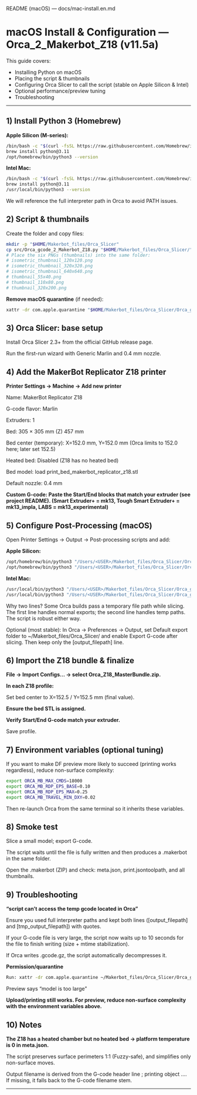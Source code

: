 
README (macOS) — docs/mac-install.en.md
# macOS Install & Configuration — Orca_2_Makerbot_Z18 (v11.5a)

This guide covers:
- Installing Python on macOS
- Placing the script & thumbnails
- Configuring Orca Slicer to call the script (stable on Apple Silicon & Intel)
- Optional performance/preview tuning
- Troubleshooting

---

## 1) Install Python 3 (Homebrew)

**Apple Silicon (M-series):**
```bash
/bin/bash -c "$(curl -fsSL https://raw.githubusercontent.com/Homebrew/install/HEAD/install.sh)"
brew install python@3.11
/opt/homebrew/bin/python3 --version
```

**Intel Mac:**
```bash
/bin/bash -c "$(curl -fsSL https://raw.githubusercontent.com/Homebrew/install/HEAD/install.sh)"
brew install python@3.11
/usr/local/bin/python3 --version
```

We will reference the full interpreter path in Orca to avoid PATH issues.

## 2) Script & thumbnails

Create the folder and copy files:
```bash
mkdir -p "$HOME/Makerbot_files/Orca_Slicer"
cp src/Orca_gcode_2_Makerbot_Z18.py "$HOME/Makerbot_files/Orca_Slicer/"
# Place the six PNGs (thumbnails) into the same folder:
# isometric_thumbnail_120x120.png
# isometric_thumbnail_320x320.png
# isometric_thumbnail_640x640.png
# thumbnail_55x40.png
# thumbnail_110x80.png
# thumbnail_320x200.png
```

**Remove macOS quarantine** (if needed):
```bash
xattr -dr com.apple.quarantine "$HOME/Makerbot_files/Orca_Slicer/Orca_gcode_2_Makerbot_Z18.py"
```
## 3) Orca Slicer: base setup

Install Orca Slicer 2.3+ from the official GitHub release page.

Run the first-run wizard with Generic Marlin and 0.4 mm nozzle.

## 4) Add the MakerBot Replicator Z18 printer

**Printer Settings → Machine → Add new printer**

Name: MakerBot Replicator Z18

G-code flavor: Marlin

Extruders: 1

Bed: 305 × 305 mm (Z) 457 mm

Bed center (temporary): X=152.0 mm, Y=152.0 mm (Orca limits to 152.0 here; later set 152.5)

Heated bed: Disabled (Z18 has no heated bed)

Bed model: load print_bed_makerbot_replicator_z18.stl

Default nozzle: 0.4 mm

**Custom G-code: Paste the Start/End blocks that match your extruder (see project README).
(Smart Extruder+ = mk13, Tough Smart Extruder+ = mk13_impla, LABS = mk13_experimental)**

## 5) Configure Post-Processing (macOS)

Open Printer Settings → Output → Post-processing scripts and add:

**Apple Silicon:**
```bash
/opt/homebrew/bin/python3 "/Users/<USER>/Makerbot_files/Orca_Slicer/Orca_gcode_2_Makerbot_Z18.py" "[output_filepath]"
/opt/homebrew/bin/python3 "/Users/<USER>/Makerbot_files/Orca_Slicer/Orca_gcode_2_Makerbot_Z18.py" "[tmp_output_filepath]"
```

**Intel Mac:**
```bash
/usr/local/bin/python3 "/Users/<USER>/Makerbot_files/Orca_Slicer/Orca_gcode_2_Makerbot_Z18.py" "[output_filepath]"
/usr/local/bin/python3 "/Users/<USER>/Makerbot_files/Orca_Slicer/Orca_gcode_2_Makerbot_Z18.py" "[tmp_output_filepath]"
```

Why two lines?
Some Orca builds pass a temporary file path while slicing. The first line handles normal exports; the second line handles temp paths. The script is robust either way.

Optional (most stable): In Orca → Preferences → Output, set Default export folder to ~/Makerbot_files/Orca_Slicer/ and enable Export G-code after slicing. Then keep only the [output_filepath] line.

## 6) Import the Z18 bundle & finalize

**File → Import Configs… → select Orca_Z18_MasterBundle.zip.**

**In each Z18 profile:**

Set bed center to X=152.5 / Y=152.5 mm (final value).

**Ensure the bed STL is assigned.**

**Verify Start/End G-code match your extruder.**

Save profile.

## 7) Environment variables (optional tuning)

If you want to make DF preview more likely to succeed (printing works regardless), reduce non-surface complexity:
```bash
export ORCA_MB_MAX_CMDS=18000
export ORCA_MB_RDP_EPS_BASE=0.10
export ORCA_MB_RDP_EPS_MAX=0.25
export ORCA_MB_TRAVEL_MIN_DXY=0.02
```

Then re-launch Orca from the same terminal so it inherits these variables.

## 8) Smoke test

Slice a small model; export G-code.

The script waits until the file is fully written and then produces a .makerbot in the same folder.

Open the .makerbot (ZIP) and check: meta.json, print.jsontoolpath, and all thumbnails.

## 9) Troubleshooting

**“script can’t access the temp gcode located in Orca”**

Ensure you used full interpreter paths and kept both lines ([output_filepath] and [tmp_output_filepath]) with quotes.

If your G-code file is very large, the script now waits up to 10 seconds for the file to finish writing (size + mtime stabilization).

If Orca writes .gcode.gz, the script automatically decompresses it.

**Permission/quarantine**
```bash
Run: xattr -dr com.apple.quarantine ~/Makerbot_files/Orca_Slicer/Orca_gcode_2_Makerbot_Z18.py
```
Preview says “model is too large”

**Upload/printing still works. For preview, reduce non-surface complexity with the environment variables above.**

## 10) Notes

**The Z18 has a heated chamber but no heated bed → platform temperature is 0 in meta.json.**

The script preserves surface perimeters 1:1 (Fuzzy-safe), and simplifies only non-surface moves.

Output filename is derived from the G-code header line ; printing object …. If missing, it falls back to the G-code filename stem.


---

